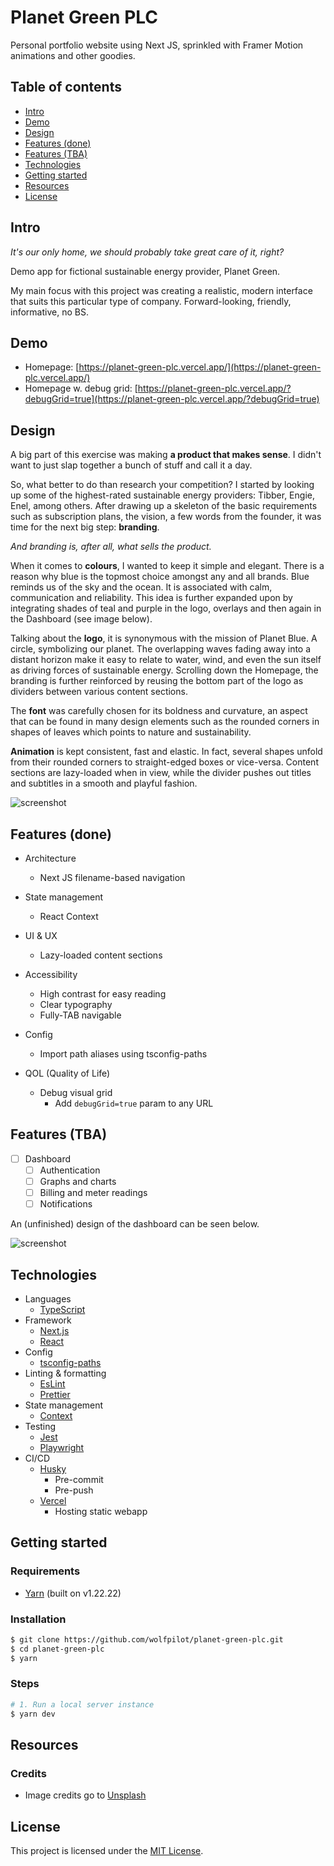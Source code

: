 # Planet Green PLC

Personal portfolio website using Next JS, sprinkled with Framer Motion animations and other goodies.

## Table of contents

- [Intro](#intro)
- [Demo](#demo)
- [Design](#design)
- [Features (done)](#features-done)
- [Features (TBA)](#features-tba)
- [Technologies](#technologies)
- [Getting started](#getting-started)
- [Resources](#resources)
- [License](#license)

## Intro

_It's our only home, we should probably take great care of it, right?_

Demo app for fictional sustainable energy provider, Planet Green.

My main focus with this project was creating a realistic, modern interface that suits this particular type of company. Forward-looking, friendly, informative, no BS.

## Demo

- Homepage: [https://planet-green-plc.vercel.app/](https://planet-green-plc.vercel.app/)
- Homepage w. debug grid: [https://planet-green-plc.vercel.app/?debugGrid=true](https://planet-green-plc.vercel.app/?debugGrid=true)

## Design

A big part of this exercise was making **a product that makes sense**. I didn't want to just slap together a bunch of stuff and call it a day.

So, what better to do than research your competition? I started by looking up some of the highest-rated sustainable energy providers: Tibber, Engie, Enel, among others. After drawing up a skeleton of the basic requirements such as subscription plans, the vision, a few words from the founder, it was time for the next big step: **branding**.

_And branding is, after all, what sells the product._

When it comes to **colours**, I wanted to keep it simple and elegant. There is a reason why blue is the topmost choice amongst any and all brands. Blue reminds us of the sky and the ocean. It is associated with calm, communication and reliability. This idea is further expanded upon by integrating shades of teal and purple in the logo, overlays and then again in the Dashboard (see image below).

Talking about the **logo**, it is synonymous with the mission of Planet Blue. A circle, symbolizing our planet. The overlapping waves fading away into a distant horizon make it easy to relate to water, wind, and even the sun itself as driving forces of sustainable energy. Scrolling down the Homepage, the branding is further reinforced by reusing the bottom part of the logo as dividers between various content sections.

The **font** was carefully chosen for its boldness and curvature, an aspect that can be found in many design elements such as the rounded corners in shapes of leaves which points to nature and sustainability.

**Animation** is kept consistent, fast and elastic. In fact, several shapes unfold from their rounded corners to straight-edged boxes or vice-versa. Content sections are lazy-loaded when in view, while the divider pushes out titles and subtitles in a smooth and playful fashion.

![screenshot](./docs/images/homepage.jpg)

## Features (done)

- Architecture

  - Next JS filename-based navigation

- State management

  - React Context

- UI & UX

  - Lazy-loaded content sections

- Accessibility

  - High contrast for easy reading
  - Clear typography
  - Fully-TAB navigable

- Config

  - Import path aliases using tsconfig-paths

- QOL (Quality of Life)

  - Debug visual grid
    - Add `debugGrid=true` param to any URL

## Features (TBA)

- [ ] Dashboard
  - [ ] Authentication
  - [ ] Graphs and charts
  - [ ] Billing and meter readings
  - [ ] Notifications

An (unfinished) design of the dashboard can be seen below.

![screenshot](./docs/images/dashboard.jpg)

## Technologies

- Languages
  - [TypeScript](https://www.typescriptlang.org/)
- Framework
  - [Next.js](https://nextjs.org/)
  - [React](https://react.dev/)
- Config
  - [tsconfig-paths](https://www.npmjs.com/package/tsconfig-paths)
- Linting & formatting
  - [EsLint](https://eslint.org/)
  - [Prettier](https://prettier.io/)
- State management
  - [Context](https://react.dev/reference/react/createContext)
- Testing
  - [Jest](https://jestjs.io/)
  - [Playwright](https://playwright.dev/)
- CI/CD
  - [Husky](https://www.npmjs.com/package/husky)
    - Pre-commit
    - Pre-push
  - [Vercel](https://vercel.com/)
    - Hosting static webapp

## Getting started

### Requirements

- [Yarn](https://yarnpkg.com/) (built on v1.22.22)

### Installation

```bash
$ git clone https://github.com/wolfpilot/planet-green-plc.git
$ cd planet-green-plc
$ yarn
```

### Steps

```bash
# 1. Run a local server instance
$ yarn dev
```

## Resources

### Credits

- Image credits go to [Unsplash](https://unsplash.com/)

## License

This project is licensed under the [MIT License](LICENSE).
